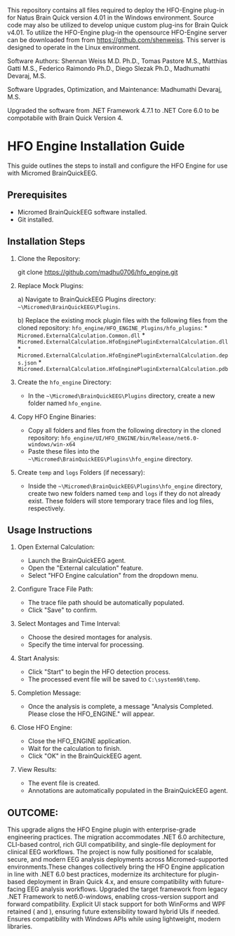 This repository contains all files required to deploy the HFO-Engine plug-in for Natus Brain Quick version 4.01 in the Windows environment. Source code may also be utilized to develop unique custom plug-ins for Brain Quick v4.01. To utilize the HFO-Engine plug-in the opensource HFO-Engine server can be downloaded from from https://github.com/shenweiss. This server is designed to operate in the Linux environment.

Software Authors: Shennan Weiss M.D. Ph.D., Tomas Pastore M.S., Matthias Gatti M.S., Federico Raimondo Ph.D., Diego Slezak Ph.D., Madhumathi Devaraj, M.S.

Software Upgrades, Optimization, and Maintenance: Madhumathi Devaraj, M.S.

Upgraded the software from .NET Framework 4.7.1 to .NET Core 6.0 to be compotabile with Brain Quick Version 4.

# HFO Engine Installation Guide

This guide outlines the steps to install and configure the HFO Engine for use with Micromed BrainQuickEEG.

## Prerequisites

* Micromed BrainQuickEEG software installed.
* Git installed.

## Installation Steps

1.  Clone the Repository:
   
    git clone https://github.com/madhu0706/hfo_engine.git

2.  Replace Mock Plugins:
   
    a) Navigate to BrainQuickEEG Plugins directory: `~\Micromed\BrainQuickEEG\Plugins`.
    
    b) Replace the existing mock plugin files with the following files from the cloned repository: `hfo_engine/HFO_ENGINE_Plugins/hfo_plugins`:
        * `Micromed.ExternalCalculation.Common.dll`
        * `Micromed.ExternalCalculation.HfoEnginePluginExternalCalculation.dll`
        * `Micromed.ExternalCalculation.HfoEnginePluginExternalCalculation.deps.json`
        * `Micromed.ExternalCalculation.HfoEnginePluginExternalCalculation.pdb`

4.  Create the `hfo_engine` Directory:
    * In the `~\Micromed\BrainQuickEEG\Plugins` directory, create a new folder named `hfo_engine`.

5.  Copy HFO Engine Binaries:
    * Copy all folders and files from the following directory in the cloned repository: `hfo_engine/UI/HFO_ENGINE/bin/Release/net6.0-windows/win-x64`
    * Paste these files into the `~\Micromed\BrainQuickEEG\Plugins\hfo_engine` directory.

6.  Create `temp` and `logs` Folders (if necessary):
    * Inside the `~\Micromed\BrainQuickEEG\Plugins\hfo_engine` directory, create two new folders named `temp` and `logs` if they do not already exist. These folders will store temporary trace files and log files, respectively.

## Usage Instructions

1.  Open External Calculation:
    * Launch the BrainQuickEEG agent.
    * Open the "External calculation" feature.
    * Select "HFO Engine calculation" from the dropdown menu.
      
2.  Configure Trace File Path:
    * The trace file path should be automatically populated.
    * Click "Save" to confirm.
      
3.  Select Montages and Time Interval:
    * Choose the desired montages for analysis.
    * Specify the time interval for processing.
      
4.  Start Analysis:
    * Click "Start" to begin the HFO detection process.
    * The processed event file will be saved to `C:\system98\temp`.

5.  Completion Message:
    * Once the analysis is complete, a message "Analysis Completed. Please close the HFO_ENGINE." will appear.
      
6.  Close HFO Engine:
    * Close the HFO_ENGINE application.
    * Wait for the calculation to finish.
    * Click "OK" in the BrainQuickEEG agent.
      
7.  View Results:
    * The event file is created.
    * Annotations are automatically populated in the BrainQuickEEG agent.

## OUTCOME:

This upgrade aligns the HFO Engine plugin with enterprise-grade engineering practices. The migration accommodates .NET 6.0 architecture, CLI-based control, rich GUI compatibility, and single-file deployment for clinical EEG workflows. The project is now fully positioned for scalable, secure, and modern EEG analysis deployments across Micromed-supported environments.These changes collectively bring the HFO Engine application in line with .NET 6.0 best practices, modernize its architecture for plugin-based deployment in Brain Quick 4.x, and ensure compatibility with future-facing EEG analysis workflows. Upgraded the target framework from legacy .NET Framework to net6.0-windows, enabling cross-version support and forward compatibility. Explicit UI stack support for both WinForms and WPF retained (<UseWindowsForms> and <UseWPF>), ensuring future extensibility toward hybrid UIs if needed. Ensures compatibility with Windows APIs while using lightweight, modern libraries. 

